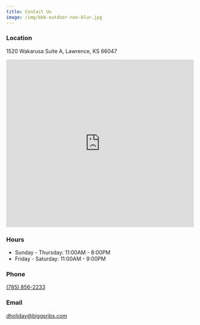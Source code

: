 ```yaml
---
title: Contact Us
image: /img/bbb-outdoor-non-blur.jpg
---
```


<h3 class="f4 b lh-title mb2 mt2">Location</h3>

1520 Wakarusa Suite A, Lawrence, KS 66047

<iframe src="https://www.google.com/maps/embed?pb=!1m18!1m12!1m3!1d3102.603918356592!2d-95.30778338464789!3d38.95587607956157!2m3!1f0!2f0!3f0!3m2!1i1024!2i768!4f13.1!3m3!1m2!1s0x87bf6eabe4198b45%3A0x9365dc54bdb23af3!2s1520%20Wakarusa%20Dr%20Suite%20A%2C%20Lawrence%2C%20KS%2066047!5e0!3m2!1sen!2sus!4v1614647877433!5m2!1sen!2sus" width="100%" height="450" style="border:0;" allowfullscreen="" loading="lazy"></iframe>

<h3 class="f4 b lh-title mb2 mt2">Hours</h3>

* Sunday - Thursday: 11:00AM - 8:00PM
* Friday - Saturday: 11:00AM - 9:00PM

<h3 class="f4 b lh-title mb2 mt2">Phone</h3>

[(785) 856-2233](tel:17858562233)

<h3 class="f4 b lh-title mb2 mt2">Email</h3>

[dholiday@biggsribs.com](mail:dholiday@biggsribs.com)
